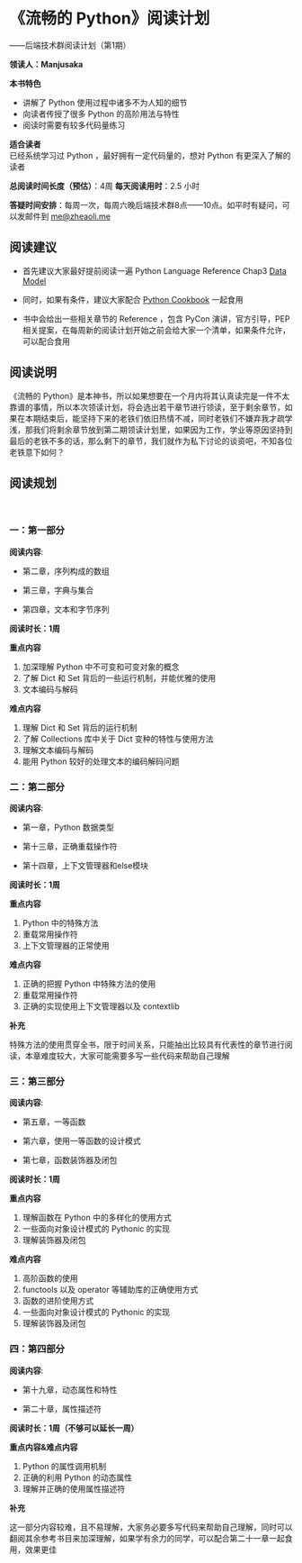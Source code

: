# 《流畅的 Python》阅读计划

——后端技术群阅读计划（第1期）


**领读人：Manjusaka**

**本书特色**  

- 讲解了 Python 使用过程中诸多不为人知的细节
- 向读者传授了很多 Python 的高阶用法与特性
- 阅读时需要有较多代码量练习

**适合读者**  
已经系统学习过 Python ，最好拥有一定代码量的，想对 Python 有更深入了解的读者

**总阅读时间长度（预估）**：4周
**每天阅读用时**：2.5 小时  

**答疑时间安排**：每周一次，每周六晚后端技术群8点——10点。如平时有疑问，可以发邮件到 me@zheaoli.me


## 阅读建议   

* 首先建议大家最好提前阅读一遍 Python Language Reference Chap3 [Data Model](https://docs.python.org/3/reference/datamodel.html)

* 同时，如果有条件，建议大家配合 [Python Cookbook](https://item.jd.com/11681561.html) 一起食用

* 书中会给出一些相关章节的 Reference ，包含 PyCon 演讲，官方引导，PEP 相关提案，在每周新的阅读计划开始之前会给大家一个清单，如果条件允许，可以配合食用

## 阅读说明

《流畅的 Python》是本神书，所以如果想要在一个月内将其认真读完是一件不太靠谱的事情，所以本次领读计划，将会选出若干章节进行领读，至于剩余章节，如果在本期结束后，能坚持下来的老铁们依旧热情不减，同时老铁们不嫌弃我才疏学浅，那我们将剩余章节放到第二期领读计划里，如果因为工作，学业等原因坚持到最后的老铁不多的话，那么剩下的章节，我们就作为私下讨论的谈资吧，不知各位老铁意下如何？

## 阅读规划

<br>

### 一：第一部分

**阅读内容**:

* 第二章，序列构成的数组

* 第三章，字典与集合

* 第四章，文本和字节序列

**阅读时长：1周**

**重点内容**
1. 加深理解 Python 中不可变和可变对象的概念
2. 了解 Dict 和 Set 背后的一些运行机制，并能优雅的使用
3. 文本编码与解码

**难点内容**
1. 理解 Dict 和 Set 背后的运行机制
2. 了解 Collections 库中关于 Dict 变种的特性与使用方法
3. 理解文本编码与解码
4. 能用 Python 较好的处理文本的编码解码问题




### 二：第二部分

**阅读内容**:

* 第一章，Python 数据类型

* 第十三章，正确重载操作符

* 第十四章，上下文管理器和else模块


**阅读时长：1周**

**重点内容**
1. Python 中的特殊方法
2. 重载常用操作符
3. 上下文管理器的正常使用

**难点内容**
1. 正确的把握 Python 中特殊方法的使用
2. 重载常用操作符
3. 正确的实现使用上下文管理器以及 contextlib

**补充** 

特殊方法的使用贯穿全书，限于时间关系，只能抽出比较具有代表性的章节进行阅读，本章难度较大，大家可能需要多写一些代码来帮助自己理解

### 三：第三部分

**阅读内容**:

* 第五章，一等函数

* 第六章，使用一等函数的设计模式

* 第七章，函数装饰器及闭包


**阅读时长：1周**

**重点内容**
1. 理解函数在 Python 中的多样化的使用方式
2. 一些面向对象设计模式的 Pythonic 的实现
3. 理解装饰器及闭包

**难点内容**
1. 高阶函数的使用
2. functools 以及 operator 等辅助库的正确使用方式
3. 函数的进阶使用方式
4. 一些面向对象设计模式的 Pythonic 的实现
5. 理解装饰器及闭包


### 四：第四部分

**阅读内容**:

* 第十九章，动态属性和特性

* 第二十章，属性描述符


**阅读时长：1周（不够可以延长一周）**

**重点内容&难点内容**
1. Python 的属性调用机制
4. 正确的利用 Python 的动态属性
5. 理解并正确的使用属性描述符

**补充**   

这一部分内容较难，且不易理解，大家务必要多写代码来帮助自己理解，同时可以翻阅其余参考书目来加深理解，如果学有余力的同学，可以配合第二十一章一起食用，效果更佳





